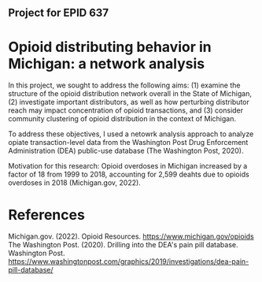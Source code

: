 ## Project for EPID 637
# Opioid distributing behavior in Michigan: a network analysis

In this project, we sought to address the following aims: 
(1) examine the structure of the opioid distribution network overall in the State of Michigan, 
(2) investigate important distributors, as well as how perturbing distributor reach may impact concentration of opioid transactions, and
(3) consider community clustering of opioid distribution in the context of Michigan.

To address these objectives, I used a netowrk analysis approach to analyze opiate transaction-level data from the Washington Post Drug Enforcement Administration (DEA) public-use database (The Washington Post, 2020). 

Motivation for this research: Opioid overdoses in Michigan increased by a factor of 18 from 1999 to 2018, accounting for 2,599 deahts due to opioids overdoses in 2018 (Michigan.gov, 2022). 

# References
Michigan.gov. (2022). Opioid Resources. https://www.michigan.gov/opioids
The Washington Post. (2020). Drilling into the DEA's pain pill database. Washington Post. https://www.washingtonpost.com/graphics/2019/investigations/dea-pain-pill-database/
